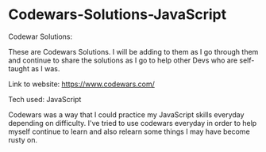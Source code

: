 # Codewars-Solutions-JavaScript
Codewar Solutions:

These are Codewars Solutions. I will be adding to them as I go through them and continue to share the solutions as I go to help other Devs who are self-taught as I was.

Link to website: https://www.codewars.com/



Tech used: JavaScript

Codewars was a way that I could practice my JavaScript skills everyday depending on difficulty. I've tried to use codewars everyday in order to help myself continue to learn and also relearn some things I may have become rusty on.
